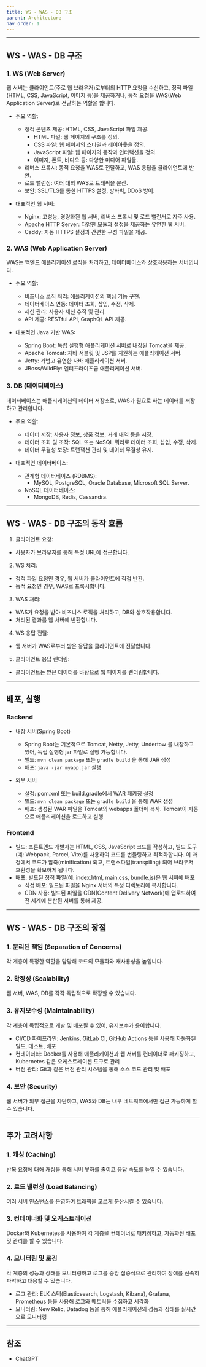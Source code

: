 ```yaml
---
title: WS - WAS - DB 구조
parent: Architecture
nav_order: 1
---
```




---
## WS - WAS - DB 구조

### 1. WS (Web Server)
웹 서버는 클라이언트(주로 웹 브라우저)로부터의 HTTP 요청을 수신하고, 정적 파일(HTML, CSS, JavaScript, 이미지 등)을 제공하거나, 동적 요청을 WAS(Web Application Server)로 전달하는 역할을 합니다.

- 주요 역할:
  - 정적 콘텐츠 제공: HTML, CSS, JavaScript 파일 제공.
    - HTML 파일: 웹 페이지의 구조를 정의.
    - CSS 파일: 웹 페이지의 스타일과 레이아웃을 정의.
    - JavaScript 파일: 웹 페이지의 동작과 인터랙션을 정의.
    - 이미지, 폰트, 비디오 등: 다양한 미디어 파일들.
  - 리버스 프록시: 동적 요청을 WAS로 전달하고, WAS 응답을 클라이언트에 반환.
  - 로드 밸런싱: 여러 대의 WAS로 트래픽을 분산.
  - 보안: SSL/TLS를 통한 HTTPS 설정, 방화벽, DDoS 방어.

- 대표적인 웹 서버:
  - Nginx: 고성능, 경량화된 웹 서버, 리버스 프록시 및 로드 밸런서로 자주 사용.
  - Apache HTTP Server: 다양한 모듈과 설정을 제공하는 유연한 웹 서버.
  - Caddy: 자동 HTTPS 설정과 간편한 구성 파일을 제공.

### 2. WAS (Web Application Server)
WAS는 백엔드 애플리케이션 로직을 처리하고, 데이터베이스와 상호작용하는 서버입니다.

- 주요 역할:
  - 비즈니스 로직 처리: 애플리케이션의 핵심 기능 구현.
  - 데이터베이스 연동: 데이터 조회, 삽입, 수정, 삭제.
  - 세션 관리: 사용자 세션 추적 및 관리.
  - API 제공: RESTful API, GraphQL API 제공.

- 대표적인 Java 기반 WAS:
  - Spring Boot: 독립 실행형 애플리케이션 서버로 내장된 Tomcat을 제공.
  - Apache Tomcat: 자바 서블릿 및 JSP를 지원하는 애플리케이션 서버.
  - Jetty: 가볍고 유연한 자바 애플리케이션 서버.
  - JBoss/WildFly: 엔터프라이즈급 애플리케이션 서버.

### 3. DB (데이터베이스)
데이터베이스는 애플리케이션의 데이터 저장소로, WAS가 필요로 하는 데이터를 저장하고 관리합니다.

- 주요 역할:
  - 데이터 저장: 사용자 정보, 상품 정보, 거래 내역 등을 저장.
  - 데이터 조회 및 조작: SQL 또는 NoSQL 쿼리로 데이터 조회, 삽입, 수정, 삭제.
  - 데이터 무결성 보장: 트랜잭션 관리 및 데이터 무결성 유지.

- 대표적인 데이터베이스:
  - 관계형 데이터베이스 (RDBMS):
    - MySQL, PostgreSQL, Oracle Database, Microsoft SQL Server.
  - NoSQL 데이터베이스:
    - MongoDB, Redis, Cassandra.



---
## WS - WAS - DB 구조의 동작 흐름

1. 클라이언트 요청:
  - 사용자가 브라우저를 통해 특정 URL에 접근합니다.

2. WS 처리:
  - 정적 파일 요청인 경우, 웹 서버가 클라이언트에 직접 반환.
  - 동적 요청인 경우, WAS로 프록시합니다.

3. WAS 처리:
  - WAS가 요청을 받아 비즈니스 로직을 처리하고, DB와 상호작용합니다.
  - 처리된 결과를 웹 서버에 반환합니다.

4. WS 응답 전달:
  - 웹 서버가 WAS로부터 받은 응답을 클라이언트에 전달합니다.

5. 클라이언트 응답 렌더링:
  - 클라이언트는 받은 데이터를 바탕으로 웹 페이지를 렌더링합니다.



---
## 배포, 실행

### Backend

- 내장 서버(Spring Boot)
  - Spring Boot는 기본적으로 Tomcat, Netty, Jetty, Undertow 를 내장하고 있어, 독립 실행형 jar 파일로 실행 가능합니다.
  - 빌드: `mvn clean package` 또는 `gradle build` 을 통해 JAR 생성
  - 배포: `java -jar myapp.jar` 실행

- 외부 서버
  - 설정: pom.xml 또는 build.gradle에서 WAR 패키징 설정 
  - 빌드: `mvn clean package` 또는 `gradle build` 을 통해 WAR 생성 
  - 배포: 생성된 WAR 파일을 Tomcat의 webapps 폴더에 복사. Tomcat이 자동으로 애플리케이션을 로드하고 실행

### Frontend

- 빌드: 프론트엔드 개발자는 HTML, CSS, JavaScript 코드를 작성하고, 빌드 도구(예: Webpack, Parcel, Vite)를 사용하여 코드를 번들링하고 최적화합니다. 이 과정에서 코드가 압축(minification) 되고, 트랜스파일(transpiling) 되어 브라우저 호환성을 확보하게 됩니다.
- 배포: 빌드된 정적 파일(예: index.html, main.css, bundle.js)은 웹 서버에 배포
  - 직접 배포: 빌드된 파일을 Nginx 서버의 특정 디렉토리에 복사합니다. 
  - CDN 사용: 빌드된 파일을 CDN(Content Delivery Network)에 업로드하여 전 세계에 분산된 서버를 통해 제공.



---
## WS - WAS - DB 구조의 장점

### 1. 분리된 책임 (Separation of Concerns)
각 계층이 특정한 역할을 담당해 코드의 모듈화와 재사용성을 높입니다.

### 2. 확장성 (Scalability)
웹 서버, WAS, DB를 각각 독립적으로 확장할 수 있습니다.

### 3. 유지보수성 (Maintainability)
각 계층이 독립적으로 개발 및 배포될 수 있어, 유지보수가 용이합니다.
- CI/CD 파이프라인: Jenkins, GitLab CI, GitHub Actions 등을 사용해 자동화된 빌드, 테스트, 배포
- 컨테이너화: Docker를 사용해 애플리케이션과 웹 서버를 컨테이너로 패키징하고, Kubernetes 같은 오케스트레이션 도구로 관리 
- 버전 관리: Git과 같은 버전 관리 시스템을 통해 소스 코드 관리 및 배포

### 4. 보안 (Security)
웹 서버가 외부 접근을 차단하고, WAS와 DB는 내부 네트워크에서만 접근 가능하게 할 수 있습니다.



---
## 추가 고려사항

### 1. 캐싱 (Caching)
반복 요청에 대해 캐싱을 통해 서버 부하를 줄이고 응답 속도를 높일 수 있습니다.

### 2. 로드 밸런싱 (Load Balancing)
여러 서버 인스턴스를 운영하여 트래픽을 고르게 분산시킬 수 있습니다.

### 3. 컨테이너화 및 오케스트레이션
Docker와 Kubernetes를 사용하여 각 계층을 컨테이너로 패키징하고, 자동화된 배포 및 관리를 할 수 있습니다.

### 4. 모니터링 및 로깅
각 계층의 성능과 상태를 모니터링하고 로그를 중앙 집중식으로 관리하여 장애를 신속히 파악하고 대응할 수 있습니다.
- 로그 관리: ELK 스택(Elasticsearch, Logstash, Kibana), Grafana, Prometheus 등을 사용해 로그와 메트릭을 수집하고 시각화
- 모니터링: New Relic, Datadog 등을 통해 애플리케이션의 성능과 상태를 실시간으로 모니터링



---
## 참조
- ChatGPT

